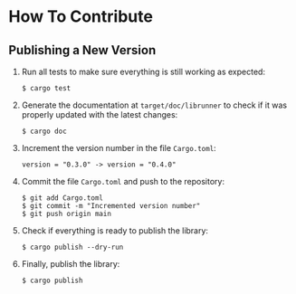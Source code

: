 # How To Contribute

## Publishing a New Version

1. Run all tests to make sure everything is still working as expected:

       $ cargo test

2. Generate the documentation at `target/doc/librunner` to check if it was properly updated with the latest changes:

       $ cargo doc

2. Increment the version number in the file `Cargo.toml`:

       version = "0.3.0" -> version = "0.4.0"

2. Commit the file `Cargo.toml` and push to the repository:

       $ git add Cargo.toml
       $ git commit -m "Incremented version number"
       $ git push origin main

3. Check if everything is ready to publish the library:

       $ cargo publish --dry-run

4. Finally, publish the library:

       $ cargo publish
